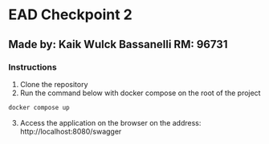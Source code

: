 # EAD Checkpoint 2

## Made by: Kaik Wulck Bassanelli RM: 96731


### Instructions

1. Clone the repository
2. Run the command below with docker compose on the root of the project

```bash
docker compose up
```

3. Access the application on the browser on the address: http://localhost:8080/swagger
